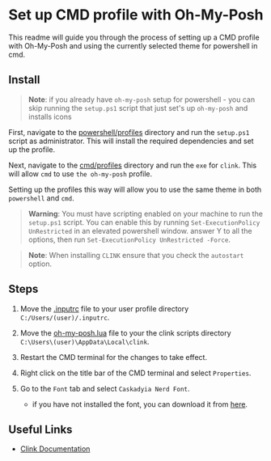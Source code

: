 # Set up CMD profile with Oh-My-Posh

This readme will guide you through the process of setting up a CMD profile with Oh-My-Posh and using the currently selected theme for powershell in cmd.

## Install

> **Note**: if you already have `oh-my-posh` setup for powershell - you can skip running the `setup.ps1` script
that just set's up `oh-my-posh` and installs icons

First, navigate to the [powershell/profiles](./Scripts/powershell/profiles) directory and run the `setup.ps1` script as administrator. This will install the required dependencies and set up the profile.

Next, navigate to the [cmd/profiles](./Scripts/cmd/profiles) directory and run the `exe` for `clink`. This will allow `cmd` to use `the oh-my-posh` profile.

Setting up the profiles this way will allow you to use the same theme in both `powershell` and `cmd`.

> **Warning**: You must have scripting enabled on your machine to run the `setup.ps1` script. You can enable this by running `Set-ExecutionPolicy UnRestricted` in an elevated powershell window.
> answer Y to all the options, then run `Set-ExecutionPolicy UnRestricted -Force`.

> **Note**: When installing `CLINK` ensure that you check the `autostart` option.

## Steps

1. Move the [.inputrc](.inputrc) file to your user profile directory `C:/Users/(user)/.inputrc`.
2. Move the [oh-my-posh.lua](oh-my-posh.lua) file to your the clink scripts directory `C:\Users\(user)\AppData\Local\clink`.
3. Restart the CMD terminal for the changes to take effect.
4. Right click on the title bar of the CMD terminal and select `Properties`.
5. Go to the `Font` tab and select `Caskadyia Nerd Font`.

   - if you have not installed the font, you can download it from [here](/Scripts/powershell/profiles/fonts/).

## Useful Links

- [Clink Documentation](https://chrisant996.github.io/clink/clink.html#getting-started)
